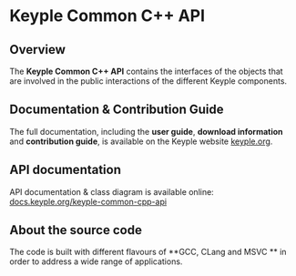# Keyple Common C++ API

## Overview

The **Keyple Common C++ API** contains the interfaces of the objects that are involved in the public interactions of the different Keyple components.

## Documentation & Contribution Guide

The full documentation, including the **user guide**, **download information** and **contribution guide**, is available on the Keyple website [keyple.org](https://keyple.org).

## API documentation

API documentation & class diagram is available online: [docs.keyple.org/keyple-common-cpp-api](https://docs.keyple.org/keyple-common-cpp-api)


## About the source code

The code is built with different flavours of **GCC, CLang and MSVC ** in order to address a wide range of applications.
